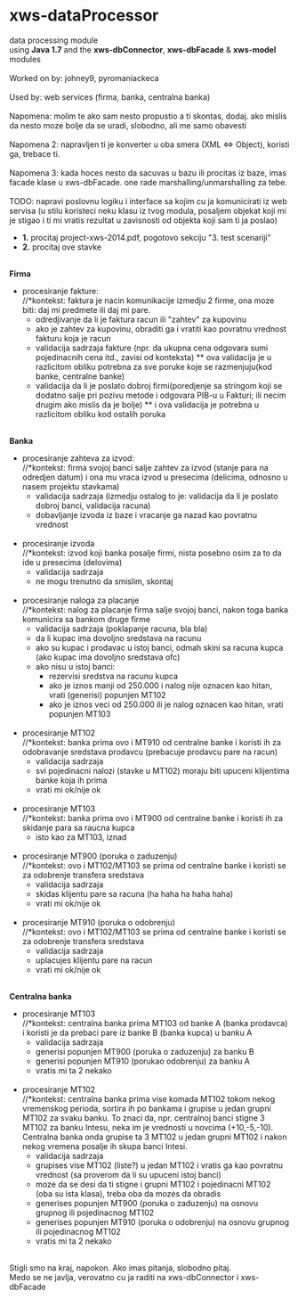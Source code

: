 # xws-dataProcessor
data processing module
<br>
using <b>Java 1.7</b> and the <b>xws-dbConnector</b>, <b>xws-dbFacade</b> & <b>xws-model</b> modules
<br>
<br>
Worked on by: johney9, pyromaniackeca
<br>
<br>
Used by: web services (firma, banka, centralna banka)
<br>
<br>
Napomena: molim te ako sam nesto propustio a ti skontas, dodaj. ako mislis da nesto moze bolje da se uradi, slobodno, ali me samo obavesti
<br>
<br>
Napomena 2: napravljen ti je konverter u oba smera (XML <=> Object), koristi ga, trebace ti.
<br>
<br>
Napomena 3: kada hoces nesto da sacuvas u bazu ili procitas iz baze, imas facade klase u xws-dbFacade. one rade marshalling/unmarshalling za tebe.
<br>
<br>
TODO: napravi poslovnu logiku i interface sa kojim cu ja komunicirati iz web servisa (u stilu koristeci neku klasu iz tvog modula, posaljem objekat koji mi je stigao i ti mi vratis rezultat u zavisnosti od objekta koji sam ti ja poslao)
<ul>
<li><b>1.</b> procitaj project-xws-2014.pdf, pogotovo sekciju "3. test scenariji"</li>
<li><b>2.</b> procitaj ove stavke</li>
</ul>
<br>
<b>Firma</b>
<ul>
  <li>
    procesiranje fakture:
    <br>
    //*kontekst: faktura je nacin komunikacije izmedju 2 firme, ona moze biti: daj mi predmete ili daj mi pare. 
    <ul>
      <li>odredjivanje da li je faktura racun ili "zahtev" za kupovinu</li>
      <li>ako je zahtev za kupovinu, obraditi ga i vratiti kao povratnu vrednost fakturu koja je racun</li>
      <li>validacija sadrzaja fakture (npr. da ukupna cena odgovara sumi pojedinacnih cena itd., zavisi od konteksta) ** ova validacija je u razlicitom obliku potrebna za sve poruke koje se razmenjuju(kod banke, centralne banke)</li>      
      <li>validacija da li je poslato dobroj firmi(poredjenje sa stringom koji se dodatno salje pri pozivu metode i odgovara PIB-u u Fakturi; ili necim drugim ako mislis da je bolje) ** i ova validacija je potrebna u razlicitom obliku kod ostalih poruka</li>    
    </ul>
  </li>
</ul>
<br>
<b>Banka</b>
<ul>
  <li>
    procesiranje zahteva za izvod:
    <br>
    //*kontekst: firma svojoj banci salje zahtev za izvod (stanje para na odredjen datum) i ona mu vraca izvod u presecima (delicima, odnosno u nasem projektu stavkama)
    <ul>
      <li>validacija sadrzaja (izmedju ostalog to je: validacija da li je poslato dobroj banci, validacija racuna)</li>
      <li>dobavljanje izvoda iz baze i vracanje ga nazad kao povratnu vrednost</li>
    </ul>
  </li>
  <br>
  <li>
    procesiranje izvoda
    <br>
    //*kontekst: izvod koji banka posalje firmi, nista posebno osim za to da ide u presecima (delovima)
    <ul>
      <li>validacija sadrzaja</li>
      <li>ne mogu trenutno da smislim, skontaj</li>
    </ul>
  </li>
  <br>
  <li>
    procesiranje naloga za placanje
    <br>
    //*kontekst: nalog za placanje firma salje svojoj banci, nakon toga banka komunicira sa bankom druge firme
    <ul>
      <li>validacija sadrzaja (poklapanje racuna, bla bla)</li>
      <li>da li kupac ima dovoljno sredstava na racunu</li>
      <li>ako su kupac i prodavac u istoj banci, odmah skini sa racuna kupca (ako kupac ima dovoljno sredstava ofc)</li>
      <li>
        ako nisu u istoj banci:
        <ul>
          <li>rezervisi sredstva na racunu kupca</li>
          <li>ako je iznos manji od 250.000 i nalog nije oznacen kao hitan, vrati (generisi) popunjen MT102</li>
          <li>ako je iznos veci od 250.000 ili je nalog oznacen kao hitan, vrati popunjen MT103</li>
        </ul>
      </li>
    </ul>
  </li>
  <br>
  <li>
    procesiranje MT102
    <br>
    //*kontekst: banka prima ovo i MT910 od centralne banke i koristi ih za odobravanje sredstava prodavcu (prebacuje prodavcu pare na racun)
    <ul>
      <li>validacija sadrzaja</li>
      <li>svi pojedinacni nalozi (stavke u MT102) moraju biti upuceni klijentima banke koja ih prima</li>
      <li>vrati mi ok/nije ok</li>
    </ul>
  </li>
  <br>
  <li>
    procesiranje MT103
    <br>
    //*kontekst: banka prima ovo i MT900 od centralne banke i koristi ih za skidanje para sa raucna kupca
    <ul><li>isto kao za MT103, iznad</li></ul>
  </li>
  <br>
  <li>
    procesiranje MT900 (poruka o zaduzenju)
    <br>
    //*kontekst: ovo i MT102/MT103 se prima od centralne banke i koristi se za odobrenje transfera sredstava
    <ul>
      <li>validacija sadrzaja</li>
      <li>skidas klijentu pare sa racuna (ha haha ha haha haha)</li>
      <li>vrati mi ok/nije ok</li>
    </ul>
  </li>
  <br>
  <li>
    procesiranje MT910 (poruka o odobrenju)
    <br>
    //*kontekst: ovo i MT102/MT103 se prima od centralne banke i koristi se za odobrenje transfera sredstava
    <ul>
      <li>validacija sadrzaja</li>
      <li>uplacujes klijentu pare na racun</li>
      <li>vrati mi ok/nije ok</li>
    </ul>
  </li>
</ul>
<br>
<b>Centralna banka</b>
<ul>
  <li>
    procesiranje MT103
    <br>
    //*kontekst: centralna banka prima MT103 od banke A (banka prodavca) i koristi je da prebaci pare iz banke B (banka kupca) u banku A
    <ul>
      <li>validacija sadrzaja</li>
      <li>generisi popunjen MT900 (poruka o zaduzenju) za banku B</li>
      <li>generisi popunjen MT910 (porukao odobrenju) za banku A</li>
      <li>vratis mi ta 2 nekako</li>
    </ul>
  </li>
  <br>
  <li>
    procesiranje MT102
    <br>
    //*kontekst: centralna banka prima vise komada MT102 tokom nekog vremenskog perioda, sortira ih po bankama i grupise u jedan grupni MT102 za svaku banku.
    To znaci da, npr. centralnoj banci stigne 3 MT102 za banku Intesu, neka im je vrednosti u novcima (+10,-5,-10). Centralna banka onda grupise ta 3 MT102 u jedan grupni MT102 i nakon nekog vremena posalje ih skupa banci Intesi.
    <ul>
      <li>validacija sadrzaja</li>
      <li>grupises vise MT102 (liste?) u jedan MT102 i vratis ga kao povratnu vrednost (sa proverom da li su upuceni istoj banci)</li>
      <li>moze da se desi da ti stigne i grupni MT102 i pojedinacni MT102 (oba su ista klasa), treba oba da mozes da obradis</li>
      <li>generises popunjen MT900 (poruka o zaduzenju) na osnovu grupnog ili pojedinacnog MT102</li>
      <li>generises popunjen MT910 (poruka o odobrenju) na osnovu grupnog ili pojedinacnog MT102</li>
      <li>vratis mi ta 2 nekako
    </ul>
  </li>
</ul>
<br>
Stigli smo na kraj, napokon. Ako imas pitanja, slobodno pitaj.
<br>
Medo se ne javlja, verovatno cu ja raditi na xws-dbConnector i xws-dbFacade
